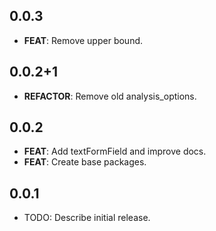 ## 0.0.3

 - **FEAT**: Remove upper bound.

## 0.0.2+1

 - **REFACTOR**: Remove old analysis_options.

## 0.0.2

 - **FEAT**: Add textFormField and improve docs.
 - **FEAT**: Create base packages.

## 0.0.1

* TODO: Describe initial release.
